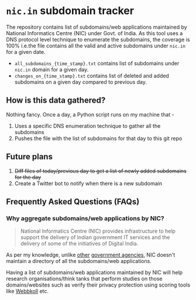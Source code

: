 # `nic.in` subdomain tracker

The repository contains list of subdomains/web applications maintained by National Informatics Centre (NIC) under Govt. of India. As this tool uses a DNS protocol level technique to enumerate the subdomains, the coverage is 100% i.e.the file contains all the valid and active subdomains under `nic.in` for a given date.

- `all_subdomains_{time_stamp}.txt` contains list of subdomains under `nic.in` domain for a given day.
- `changes_on_{time_stamp}.txt` contains list of deleted and added subdomains on a given day compared to previous day.


## How is this data gathered?

Nothing fancy. Once a day, a Python script runs on my machine that - 

1. Uses a specific DNS enumeration technique to gather all the subdomains
2. Pushes the file with the list of subdomains for that day to this git repo

## Future plans

1. ~~Diff files of today/previous day to get a list of newly added subdomains for the day~~
2. Create a Twitter bot to notify when there is a new subdomain

## Frequently Asked Questions (FAQs)

### Why aggregate subdomains/web applications by NIC?

> National Informatics Centre (NIC) provides infrastructure to help support the delivery of Indian government IT services and the delivery of some of the initiatives of Digital India.

As per my knowledge, unlike [other](https://github.com/GSA/govt-urls) [government agencies](https://www.gov.uk/government/publications/list-of-gov-uk-domain-names), NIC doesn't maintain a directory of all the subdomains/web applications.

Having a list of subdomains/web applications maintained by NIC will help research organisations/think tanks that perform studies on those domains/websites such as verify their privacy protection using scoring tools like [Webbkoll](https://webbkoll.dataskydd.net) etc.
